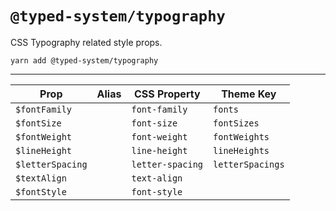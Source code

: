 # `@typed-system/typography`

CSS Typography related style props.

```shell
yarn add @typed-system/typography
```

---

| Prop             | Alias | CSS Property     | Theme Key        |
| ---------------- | ----- | ---------------- | ---------------- |
| `$fontFamily`    |       | `font-family`    | `fonts`          |
| `$fontSize`      |       | `font-size`      | `fontSizes`      |
| `$fontWeight`    |       | `font-weight`    | `fontWeights`    |
| `$lineHeight`    |       | `line-height`    | `lineHeights`    |
| `$letterSpacing` |       | `letter-spacing` | `letterSpacings` |
| `$textAlign`     |       | `text-align`     |                  |
| `$fontStyle`     |       | `font-style`     |                  |
